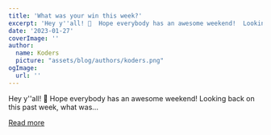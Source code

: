 ```yaml
---
title: 'What was your win this week?'
excerpt: 'Hey y''all! 👋  Hope everybody has an awesome weekend!  Looking back on this past week, what was...'
date: '2023-01-27'
coverImage: ''
author:
  name: Koders
  picture: "assets/blog/authors/koders.png"
ogImage:
  url: ''
---
```


Hey y''all! 👋  Hope everybody has an awesome weekend!  Looking back on this past week, what was...

[Read more](https://dev.to/michaeltharrington/what-was-your-win-this-week-f70)

